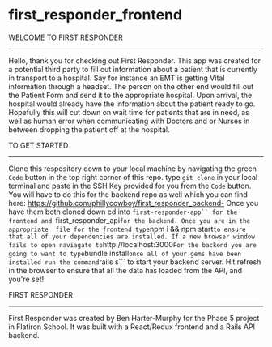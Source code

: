 # first_responder_frontend

WELCOME TO FIRST RESPONDER 
__________________________________________________

Hello, thank you for checking out First Responder. This app was created for a potential third party to fill out information about a patient that is currently in transport
to a hospital. Say for instance an EMT is getting Vital information through a headset. The person on the other end would fill out the Patient Form and send it to the 
appropriate hospital. Upon arrival, the hospital would already have the information about the patient ready to go. Hopefully this will cut down on wait time for patients
that are in need, as well as human error when communicating with Doctors and or Nurses in between dropping the patient off at the hospital. 

TO GET STARTED 
__________________________________________________

Clone this respository down to your local machine by navigating the green ```Code``` button in the top right corner of this repo. type ```git clone``` in your local terminal
and paste in the SSH Key provided for you from the ```Code``` button. You will have to do this for the backend repo as well which you can find here: https://github.com/phillycowboy/first_responder_backend-
Once you have them both cloned down cd into ```first-responder-app`` for the frontend and ```first_responder_api``` for the backend. Once you are in the appropriate 
file for the frontend type ```npm i && npm start``` to ensure that all of your dependencies are installed. If a new browser window fails to open naviagate to ```http://localhost:3000```
For the backend you are going to want to type ```bundle install``` once all of your gems have been installed run the command ```rails s``` to start your backend server.
Hit refresh in the browser to ensure that all the data has loaded from the API, and you're set! 

FIRST RESPONDER 
__________________________________________________

First Responder was created by Ben Harter-Murphy for the Phase 5 project in Flatiron School. It was built with a React/Redux frontend and a Rails API backend. 
